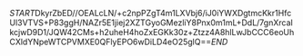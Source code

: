 $START$DkyrZbED//OEALcLN/+c2npPZgT4m1LXVbj6/iJ0iYWXDgtmcKkr1HfcUl3VTVS+P83ggH/NAZr5E1jiej2XZTGyoGMezliY8Pnx0m1mL+DdL/7gnXrcaIkcjwD9D1/JQW42CMs+h2uheH4hoZxEGKk30z+Ztzz4A8hlLwJbCCC6eoUhCXldYNpeWTCPVMXE0QFlyEPO6wDiLD4eO25glQ==$END$